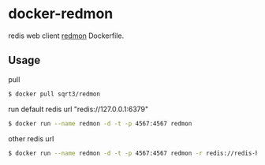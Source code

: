 # docker-redmon

redis web client [redmon](https://github.com/steelThread/redmon) Dockerfile.

## Usage

pull
```bash
$ docker pull sqrt3/redmon
```

run default redis url "redis://127.0.0.1:6379"
```bash
$ docker run --name redmon -d -t -p 4567:4567 redmon
```

other redis url
```bash
$ docker run --name redmon -d -t -p 4567:4567 redmon -r redis://redis-host:6379
```
